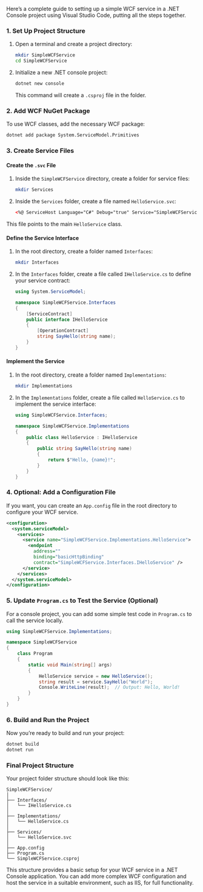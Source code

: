 Here’s a complete guide to setting up a simple WCF service in a .NET Console project using Visual Studio Code, putting all the steps together.

### 1. Set Up Project Structure

1. Open a terminal and create a project directory:
   ```bash
   mkdir SimpleWCFService
   cd SimpleWCFService
   ```

2. Initialize a new .NET console project:
   ```bash
   dotnet new console
   ```

   This command will create a `.csproj` file in the folder.

### 2. Add WCF NuGet Package

To use WCF classes, add the necessary WCF package:
```bash
dotnet add package System.ServiceModel.Primitives
```

### 3. Create Service Files

#### Create the `.svc` File

1. Inside the `SimpleWCFService` directory, create a folder for service files:
   ```bash
   mkdir Services
   ```

2. Inside the `Services` folder, create a file named `HelloService.svc`:
   ```xml
   <%@ ServiceHost Language="C#" Debug="true" Service="SimpleWCFService.Implementations.HelloService" %>
   ```

This file points to the main `HelloService` class.

#### Define the Service Interface

1. In the root directory, create a folder named `Interfaces`:
   ```bash
   mkdir Interfaces
   ```

2. In the `Interfaces` folder, create a file called `IHelloService.cs` to define your service contract:
   ```csharp
   using System.ServiceModel;

   namespace SimpleWCFService.Interfaces
   {
       [ServiceContract]
       public interface IHelloService
       {
           [OperationContract]
           string SayHello(string name);
       }
   }
   ```

#### Implement the Service

1. In the root directory, create a folder named `Implementations`:
   ```bash
   mkdir Implementations
   ```

2. In the `Implementations` folder, create a file called `HelloService.cs` to implement the service interface:
   ```csharp
   using SimpleWCFService.Interfaces;

   namespace SimpleWCFService.Implementations
   {
       public class HelloService : IHelloService
       {
           public string SayHello(string name)
           {
               return $"Hello, {name}!";
           }
       }
   }
   ```

### 4. Optional: Add a Configuration File

If you want, you can create an `App.config` file in the root directory to configure your WCF service.

```xml
<configuration>
  <system.serviceModel>
    <services>
      <service name="SimpleWCFService.Implementations.HelloService">
        <endpoint
          address=""
          binding="basicHttpBinding"
          contract="SimpleWCFService.Interfaces.IHelloService" />
      </service>
    </services>
  </system.serviceModel>
</configuration>
```

### 5. Update `Program.cs` to Test the Service (Optional)

For a console project, you can add some simple test code in `Program.cs` to call the service locally.

```csharp
using SimpleWCFService.Implementations;

namespace SimpleWCFService
{
    class Program
    {
        static void Main(string[] args)
        {
            HelloService service = new HelloService();
            string result = service.SayHello("World");
            Console.WriteLine(result);  // Output: Hello, World!
        }
    }
}
```

### 6. Build and Run the Project

Now you’re ready to build and run your project:

```bash
dotnet build
dotnet run
```

### Final Project Structure

Your project folder structure should look like this:

```
SimpleWCFService/
│
├── Interfaces/
│   └── IHelloService.cs
│
├── Implementations/
│   └── HelloService.cs
│
├── Services/
│   └── HelloService.svc
│
├── App.config
├── Program.cs
└── SimpleWCFService.csproj
```

This structure provides a basic setup for your WCF service in a .NET Console application. You can add more complex WCF configuration and host the service in a suitable environment, such as IIS, for full functionality.